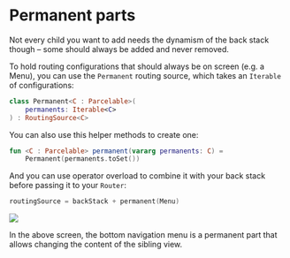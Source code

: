 # Permanent parts

Not every child you want to add needs the dynamism of the back stack though – some should always be added and never removed.

To hold routing configurations that should always be on screen (e.g. a Menu), you can use the `Permanent` routing source, which takes an `Iterable` of configurations:

```kotlin
class Permanent<C : Parcelable>(
    permanents: Iterable<C>
) : RoutingSource<C>
```

You can also use this helper methods to create one:

```kotlin
fun <C : Parcelable> permanent(vararg permanents: C) =
    Permanent(permanents.toSet())
```

And you can use operator overload to combine it with your back stack before passing it to your `Router`:

```kotlin
routingSource = backStack + permanent(Menu)
```

![](https://i.imgur.com/s7Am2to.png)

In the above screen, the bottom navigation menu is a permanent part that allows changing the content of the sibling view.
